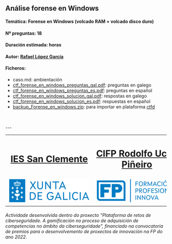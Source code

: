 ## Análise forense en Windows
#### Temática: Forense en Windows (volcado RAM + volcado disco duro)
#### Nº preguntas: 18
#### Duración estimada: horas
#### Autor: [Rafael López García](https://phy-development.github.io/)
#### Ficheros:
- caso.md: ambientación
- [ctf_forense_en_windows_preguntas_gal.pdf](ctf_forense_en_windows_preguntas_gal.pdf): preguntas en galego
- [ctf_forense_en_windows_preguntas_es.pdf](ctf_forense_en_windows_preguntas_es.pdf): preguntas en español
- [ctf_forense_en_windows_solucion_gal.pdf](ctf_forense_en_windows_solucion_gal.pdf): respostas en galego
- [ctf_forense_en_windows_solucion_es.pdf](ctf_forense_en_windows_solucion_es.pdf): respuestas en español
- [backup_Forense_en_windows.zip](backup_Forense_en_windows.zip): para importar en plataforma [ctfd](https://github.com/CTFd/CTFd)
<br>
<br>
---
<br>
<table align="center" cellspacing="50">
<tr>
   <td><h1 align=center><a href="https://www.iessanclemente.net/" target="_blank">IES San Clemente</a></h1></td>
   <td><h1 align=center><a href="https://www.cifprodolfoucha.es/"  target="_blank">CIFP Rodolfo Ucha Piñeiro</a></h1></td>
</tr>
<tr>
    <td><a href="https://www.edu.xunta.gal/" target="_blank"><img class="w-100 mx-auto d-block" style="max-width: 250px;padding: 5px;" src="../imagenes/logo_xunta_positivo.png" /></a></td>
    <td><a href="https://www.edu.xunta.gal/fp/convocatoria-innovacion-2022" target="_blank"><img class="w-100 mx-auto d-block" style="max-width: 250px;padding: 5px;" src="../imagenes/composicion_formacion_profesional_innova.png" /></a></td>
</tr>
</table>
      <p> </p>
      <h6>Actividade desenvolvida dentro do proxecto "Plataforma de retos de ciberseguridade. A gamificación no proceso de adquisición de competencias no ámbito da ciberseguridade", financiado na convocatoria de premios para o desenvolvemento de proxectos de innovación na FP do ano 2022.</h6>

